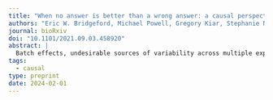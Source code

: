 ```yaml
---
title: "When no answer is better than a wrong answer: a causal perspective on batch effects"
authors: "Eric W. Bridgeford, Michael Powell, Gregory Kiar, Stephanie Noble, Jaewon Chung, <strong>Sambit Panda</strong>, Ross Lawrence, Ting Xu, Michael Milham, Brian Caffo, and Joshua T. Vogelstein"
journal: bioRxiv
doi: "10.1101/2021.09.03.458920"
abstract: |
  Batch effects, undesirable sources of variability across multiple experiments, present significant challenges for scientific and clinical discoveries. Batch effects can (i) produce spurious signals and/or (ii) obscure genuine signals, contributing to the ongoing reproducibility crisis. Because batch effects are typically modeled as classical statistical effects, they often cannot differentiate between sources of variability, which leads them to erroneously conclude batch effects are present (or not). We formalize batch effects as causal effects, and introduce algorithms leveraging causal machinery, to address these concerns. Simulations illustrate that when non-causal methods provide the wrong answer, our methods either produce more accurate answers or “no answer”, meaning they assert the data are an inadequate to confidently conclude on the presence of a batch effect. Applying our causal methods to a 27 neuroimaging datasets yields qualitatively similar results: in situations where it is unclear whether batch effects are present, non-causal methods confidently identify (or fail to identify) batch effects, whereas our causal methods assert that it is unclear whether there are batch effects or not. This work therefore provides a causal framework for understanding the potential capabilities and limitations of analysis of multi-site data.
tags:
  - causal
type: preprint
date: 2024-02-01
---
```

